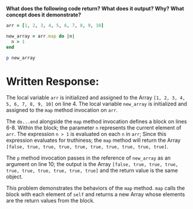**What does the following code return? What does it output? Why? What concept does it demonstrate?**

```ruby
arr = [1, 2, 3, 4, 5, 6, 7, 8, 9, 10]

new_array = arr.map do |n|
  n > 1
end

p new_array
```
# Written Response:

The local variable `arr` is initialized and assigned to the Array `[1, 2, 3, 4, 5, 6, 7, 8, 9, 10]` on line 4. The local variable `new_array` is initialized and assigned to the `map` method invocation on `arr`.

The `do...end` alongside the `map` method invocation defines a block on lines 6-8. Within the block; the parameter `n` represents the current element of `arr`. The expression `n > 1` is evaluated on each `n` in `arr`; Since this expression evaluates for truthiness; the `map` method will return the Array `[false, true, true, true, true, true, true, true, true, true]`.

The `p` method invocation passes in the reference of `new_array` as an argument on line 10; the output is the Array `[false, true, true, true, true, true, true, true, true, true]` and the return value is the same object.

This problem demonstrates the behaviors of the `map` method. `map` calls the block with each element of `self` and returns a new Array whose elements are the return values from the block.